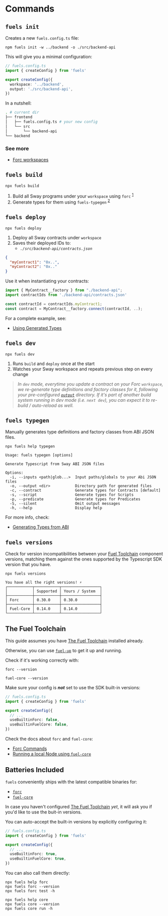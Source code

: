 # Commands

## `fuels init`

Creates a new `fuels.config.ts` file:

```console
npm fuels init -w ../backend -o ./src/backend-api
```

This will give you a minimal configuration:

```ts
// fuels.config.ts
import { createConfig } from 'fuels'

export createConfig({
  workspace: '../backend',
  output: './src/backend-api',
})
```

In a nutshell:

```sh
. # current dir
├── frontend
│   ├── fuels.config.ts # your new config
│   └── src
│       └── backend-api
└── backend
```

### See more

- [Forc workspaces](https://docs.fuel.network/docs/forc/workspaces/)

## `fuels build`

```console
npx fuels build
```

1.  Build all Sway programs under your `workspace` using `forc` <sup>[1](#commands-for-wrapped-utiltities)</sup>
1.  Generate types for them using `fuels-typegen` <sup>[2](#typegen)</sup>

## `fuels deploy`

```console
npx fuels deploy
```

1. Deploy all Sway contracts under `workspace`
1. Saves their deployed IDs to:
   - _`./src/backend-api/contracts.json`_

```json
{
  "myContract1": "0x..",
  "myContract2": "0x.."
}
```

Use it when instantiating your contracts:

```ts
import { MyContract__factory } from "./backend-api";
import contractIds from './backend-api/contracts.json'

const contractId = contractIds.myContract1;
const contract = MyContract__factory.connect(contractId, ..);
```

For a complete example, see:

- [Using Generated Types](https://docs.fuel.network/docs/fuels-ts/abi-typegen/using-generated-types/)

## `fuels dev`

```console
npx fuels dev
```

1. Runs `build` and `deploy` once at the start
2. Watches your Sway workspace and repeats previous step on every change

> _In `dev` mode, everytime you update a contract on your Forc `workspace`, we re-generate type definitions and factory classes for it, following your pre-configured [`output`](./config-file.md#output) directory. If it's part of another build system running in dev mode (i.e. `next dev`), you can expect it to re-build / auto-reload as well._

## `fuels typegen`

Manually generates type definitions and factory classes from ABI JSON files.

```console
npx fuels help typegen
```

```
Usage: fuels typegen [options]

Generate Typescript from Sway ABI JSON files

Options:
  -i, --inputs <path|glob...>  Input paths/globals to your Abi JSON files
  -o, --output <dir>           Directory path for generated files
  -c, --contract               Generate types for Contracts [default]
  -s, --script                 Generate types for Scripts
  -p, --predicate              Generate types for Predicates
  -S, --silent                 Omit output messages
  -h, --help                   Display help
```

For more info, check:

- [Generating Types from ABI](https://docs.fuel.network/docs/fuels-ts/abi-typegen/generating-types-from-abi/)

## `fuels versions`

Check for version incompatibilities between your [Fuel Toolchain](#the-fuel-toolchain) component versions, matching them against the ones supported by the Typescript SDK version that you have.

```console
npx fuels versions
```

```
You have all the right versions! ⚡
┌───────────┬───────────┬─────────────────┐
│           │ Supported │ Yours / System  │
├───────────┼───────────┼─────────────────┤
│ Forc      │ 0.30.0    │ 0.30.0          │
├───────────┼───────────┼─────────────────┤
│ Fuel-Core │ 0.14.0    │ 0.14.0          │
└───────────┴───────────┴─────────────────┘
```

## The Fuel Toolchain

This guide assumes you have [The Fuel Toolchain](https://docs.fuel.network/docs/sway/introduction/fuel_toolchain/) installed already.

Otherwise, you can use [`fuel-up`](https://docs.fuel.network/docs/fuelup/installation/) to get it up and running.

Check if it's working correctly with:

```console
forc --version
```

```console
fuel-core --version
```

Make sure your config is _**not**_ set to use the SDK built-in versions:

```ts
// fuels.config.ts
import { createConfig } from 'fuels'

export createConfig({
  // ...
  useBuiltinForc: false,
  useBuiltinFuelCore: false,
})
```

Check the docs about `forc` and `fuel-core`:

- [Forc Commands](https://docs.fuel.network/docs/forc/commands/)
- [Running a local Node using `fuel-core`](https://docs.fuel.network/guides/running-a-node/running-a-local-node/)

## Batteries Included

`fuels` conveniently ships with the latest compatible binaries for:

- [`forc`](https://docs.fuel.network/docs/forc/commands/)
- [`fuel-core`](https://docs.fuel.network/guides/running-a-node/running-a-local-node/)

In case you haven't configured [The Fuel Toolchain](#the-fuel-toolchain) _yet_, it will ask you if you'd like to use the buit-in versions.

You can auto-accept the built-in versions by explicitly configuring it:

```ts
// fuels.config.ts
import { createConfig } from 'fuels'

export createConfig({
  // ...
  useBuiltinForc: true,
  useBuiltinFuelCore: true,
})
```

You can also call them directly:

```console
npx fuels help forc
npx fuels forc --version
npx fuels forc test -h
```

```console
npx fuels help core
npx fuels core --version
npx fuels core run -h
```
